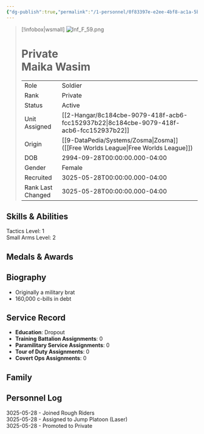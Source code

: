 ```yaml
---
{"dg-publish":true,"permalink":"/1-personnel/0f83397e-e2ee-4bf8-ac1a-5bdf0b0cdbd7/"}
---
```



> [!infobox|wsmall]
> ![Inf_F_59.png](/img/user/z_Assets/People/Female/Soldier/Inf_F_59.png)
> # Private<br>Maika  Wasim
> | | |
> | - | - |
> | Role | Soldier |
> | Rank | Private |
> | Status | Active |
> | Unit Assigned | [[2-Hangar/8c184cbe-9079-418f-acb6-fcc152937b22\|8c184cbe-9079-418f-acb6-fcc152937b22]]
> | Origin | [[9-DataPedia/Systems/Zosma\|Zosma]]<br>([[Free Worlds League\|Free Worlds League]]) |
> | DOB | 2994-09-28T00:00:00.000-04:00 |
> | Gender | Female |
> | Recruited | 3025-05-28T00:00:00.000-04:00 |
> | Rank Last Changed | 3025-05-28T00:00:00.000-04:00 |

## Skills & Abilities
Tactics Level: 1<br>Small Arms Level: 2<br>



## Medals & Awards



## Biography
- Originally a military brat
- 160,000 c-bills in debt

## Service Record
- **Education**: Dropout
- **Training Battalion Assignments**: 0
- **Paramilitary Service Assignments**: 0
- **Tour of Duty Assignments**: 0
- **Covert Ops Assignments**: 0

## Family



## Personnel Log
3025-05-28 - Joined Rough Riders<br>3025-05-28 - Assigned to Jump Platoon (Laser)<br>3025-05-28 - Promoted to Private<br>
